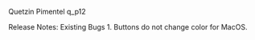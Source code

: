 Quetzin Pimentel    q_p12


Release Notes: 
	Existing Bugs
   	 1. Buttons do not change color for MacOS.
